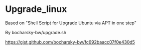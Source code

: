 # Upgrade_linux
Based on  "Shell Script for Upgrade Ubuntu via APT in one step"

By bocharsky-bw/upgrade.sh

https://gist.github.com/bocharsky-bw/fc692baacc07f0e430d5
